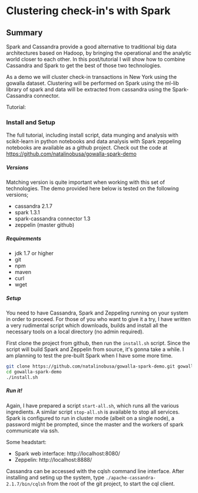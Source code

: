 # Clustering check-in's with Spark

## Summary
Spark and Cassandra provide a good alternative to traditional big data architectures based on Hadoop, by bringing the operational and the analytic world closer to each other. In this post/tutorial I will show how to combine Cassandra and Spark to get the best of those two technologies.

As a demo we will cluster check-in transactions in New York using the gowalla dataset. Clustering will be performed on Spark using the ml-lib library of spark and data will be extracted from cassandra using the Spark-Cassandra connector.

Tutorial: 

### Install and Setup

The full tutorial, including install script, data munging and analysis with scikit-learn in python notebooks and data analysis with Spark zeppeling notebooks are available as a github  project. Check out the code at https://github.com/natalinobusa/gowalla-spark-demo

##### Versions

Matching version is quite important when working with this set of technologies. The demo provided here below is tested on the following versions;

  - cassandra 2.1.7
  - spark 1.3.1
  - spark-cassandra connector 1.3
  - zeppelin (master github)
  
##### Requirements
  - jdk  1.7 or higher 
  - git
  - npm
  - maven 
  - curl
  - wget

##### Setup
You need to have Cassandra, Spark and Zeppeling running on your system in order to proceed. For those of you who want to give it a try, I have written a very rudimental script which downloads, builds and install all the necessary tools on a local directory (no admin required).

First clone the project from github, then run the `install.sh` script. Since the script will build Spark and Zeppelin from source, it's gonna take a while. I am planning to test the pre-built Spark when I have some more time.

```sh
git clone https://github.com/natalinobusa/gowalla-spark-demo.git gowalla-spark-demo
cd gowalla-spark-demo
./install.sh
```

##### Run it!
Again, I have prepared a script `start-all.sh`, which runs all the various ingredients. A similar script `stop-all.sh` is available to stop all services.
Spark is configured to run in cluster mode (albeit on a single node), a password might be prompted, since the master and the workers of spark communicate via ssh.

Some headstart:
- Spark web interface: http://localhost:8080/
- Zeppelin: http://localhost:8888/

Cassandra can be accessed with the cqlsh command line interface. After installing and seting up the system, type `./apache-cassandra-2.1.7/bin/cqlsh` from the root of the git project, to start the cql client.
